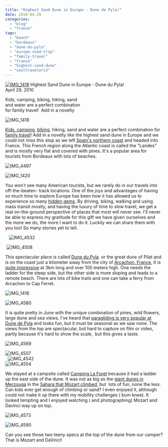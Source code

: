 ```yaml
---
title: "Highest Sand Dune in Europe - Dune de Pyla!"
date: 2010-04-29
categories: 
  - "blog"
  - "france"
tags: 
  - "beach"
  - "bordeaux"
  - "dune-du-pyla"
  - "europe-road-trip"
  - "family-travel"
  - "france"
  - "highest-sand-dune"
  - "soultravelers3"
---
```


 [![IMG_1418](https://pub-ac94b3f306b24c0dba4238943c97f2e1.r2.dev/6a00e5502a950788330133ecfe7649970b.jpg)](http://soultravelers3new.local/wp-content/uploads/wp-content/uploads/2025/09/6a00e5502a950788330133ecfe7649970b.jpg) Highest Sand Dune in Europe - Dune du Pyla!  
April 29, 2010

Kids, camping, biking, hiking, sand  
and water are a perfect combination  
for family travel!  Add in a novelty

<!--more-->

![IMG_1418](https://pub-ac94b3f306b24c0dba4238943c97f2e1.r2.dev/6a00e5502a950788330133ecfe722a970b.jpg)  

[Kids, camping](http://soultravelers3new.local/2009/06/questions-answers-about-soultravelers3-family-travel.html), [biking](http://soultravelers3new.local/2009/05/biking-st-emilion-bordeaux-vineyards-in-france-wine-country.html), hiking, sand and water are a perfect combination for [family travel](http://soultravelers3new.local/2009/04/how-to-travel-the-world-as-a-digital-nomad-family.html)! Add in a novelty like the highest sand dune in Europe and we could not miss this stop as we left [Spain's northern coast](http://soultravelers3new.local/2009/07/seaside-resort-san-sebastian-spain-donostia.html) and headed into France. This French region along the Atlantic coast is called the "Landes" and is mostly very flat and covered with pines. It's a popular area for tourists from Bordeaux with lots of beaches. 

![IMG_4497](https://pub-ac94b3f306b24c0dba4238943c97f2e1.r2.dev/6a00e5502a950788330133ecfeed9a970b.jpg) 

![IMG_1420](https://pub-ac94b3f306b24c0dba4238943c97f2e1.r2.dev/6a00e5502a950788330133ecfeee54970b.jpg)  
  
You won't see many American tourists, but we rarely do in our travels into off-the-beaten- track locations. One of the joys and advantages of having so much time to explore Europe has been how it has allowed us to experience so many [hidden gems](http://soultravelers3new.local/2008/09/gorgeous-galici.html). By driving, biking, walking and using mass transit mostly, and having the luxury of time to slow travel, we get a real on-the-ground perspective of places that most will never see. I'll never be able to express my gratitude for this gift we have given ourselves and the more we do, the more I want to do it. Luckily we can share them with you too! So many stories yet to tell.

   ![IMG_4532](https://pub-ac94b3f306b24c0dba4238943c97f2e1.r2.dev/6a00e5502a950788330133ecfef3df970b.jpg)

 ![IMG_4508](https://pub-ac94b3f306b24c0dba4238943c97f2e1.r2.dev/6a00e5502a950788330133ecfef58e970b.jpg)

  
This spectacular place is called [Dune du Pyla](http://en.wikipedia.org/wiki/The_Great_Dune_of_Pyla)  or the great dune of Pilat and is on the coast just a kilometer away from the city of [Arcachon, France.](http://en.wikipedia.org/wiki/Arcachon_Bay) It is [quite impressive](http://hubpages.com/hub/dune-du-pyla) at 3km long and over 100 meters high. One needs the ladder for the steep side, but the other side is more sloping and leads to a remote beach. There are lots of bike trails and one can take a ferry from Arcachon to Cap Ferret.

![IMG_1416](https://pub-ac94b3f306b24c0dba4238943c97f2e1.r2.dev/6a00e5502a950788330134802ea03f970c.jpg) 

![IMG_4580](https://pub-ac94b3f306b24c0dba4238943c97f2e1.r2.dev/6a00e5502a950788330134802ea368970c.jpg)  
  

It is quite pretty in June with the unique combination of pines, wild flowers, large dune and sea views. I've heard that [paragliding is very popular at Dune de Pyla](http://www.youtube.com/watch?v=8VcsbOVQ3IU) and looks fun, but it must be seasonal as we saw none. The views from the top are spectacular, but hard to capture on film or video, partly because it's hard to show the scale,  but this gives a taste.

![IMG_4569](https://pub-ac94b3f306b24c0dba4238943c97f2e1.r2.dev/6a00e5502a950788330133ecff0399970b.jpg) 

![IMG_4507](https://pub-ac94b3f306b24c0dba4238943c97f2e1.r2.dev/6a00e5502a950788330134802eafd5970c.jpg)  
  ![IMG_4542](https://pub-ac94b3f306b24c0dba4238943c97f2e1.r2.dev/6a00e5502a950788330133ecff0c06970b.jpg)  
![IMG_4554](https://pub-ac94b3f306b24c0dba4238943c97f2e1.r2.dev/6a00e5502a950788330133ecff0dcd970b.jpg)  
  
  

We stayed at a campsite called [Camping La Foret](http://www.brittany-ferries.co.uk/holiday-search/France/aquitaine/Arcachon/chalet-camping/YYA004) because it had a ladder up the east side of the dune. It was not as big as the [giant dunes in Merzouga](http://www.youtube.com/watch?v=IrrAFDt9W_U) in the [Sahara that Mozart climbed](http://soultravelers3new.local/2007/04/sahara-rainbow.html), but  lots of fun, none the less. Can kids ever get enough of climbing or sand? I even enjoyed it, although could not make it up there with my mobility challenges ( bum knee). It looked tempting and I enjoyed watching ( and photographing) Mozart and Davinci way up on top.

![IMG_4573](https://pub-ac94b3f306b24c0dba4238943c97f2e1.r2.dev/6a00e5502a950788330134802ea83e970c.jpg)  

![IMG_4590](https://pub-ac94b3f306b24c0dba4238943c97f2e1.r2.dev/6a00e5502a950788330133ecfefc44970b.jpg)  
  
  
  
  
Can you see those two teeny specs at the top of the dune from our camper? That is Mozart and DaVinci!
